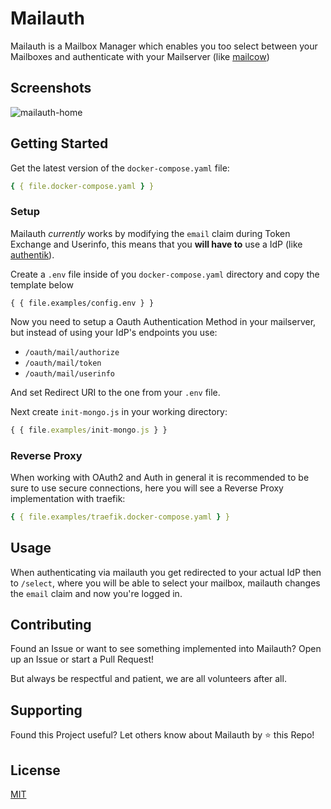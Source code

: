 # Mailauth

Mailauth is a Mailbox Manager which enables you too select between your Mailboxes and authenticate with your Mailserver (like [mailcow](https://github.com/mailcow/mailcow-dockerized))

## Screenshots

![mailauth-home](https://github.com/user-attachments/assets/934fb3a3-3160-4fcb-a30e-10b62a804411)

## Getting Started

Get the latest version of the `docker-compose.yaml` file:

```yaml
{ { file.docker-compose.yaml } }
```

### Setup

Mailauth _currently_ works by modifying the `email` claim during Token Exchange and Userinfo,
this means that you **will have to** use a IdP (like [authentik](https://goauthentik.io)).

Create a `.env` file inside of you `docker-compose.yaml` directory and copy the template below

```dotenv
{ { file.examples/config.env } }
```

Now you need to setup a Oauth Authentication Method in your mailserver,
but instead of using your IdP's endpoints you use:

* `/oauth/mail/authorize`
* `/oauth/mail/token`
* `/oauth/mail/userinfo`

And set Redirect URI to the one from your `.env` file.

Next create `init-mongo.js` in your working directory:

```js
{ { file.examples/init-mongo.js } }
```

### Reverse Proxy

When working with OAuth2 and Auth in general it is recommended to be sure to use secure connections,
here you will see a Reverse Proxy implementation with traefik:

```yaml
{ { file.examples/traefik.docker-compose.yaml } }
```

## Usage

When authenticating via mailauth you get redirected to your actual IdP then to `/select`,
where you will be able to select your mailbox, mailauth changes the `email` claim and now you're logged in.

## Contributing

Found an Issue or want to see something implemented into Mailauth?
Open up an Issue or start a Pull Request!

But always be respectful and patient, we are all volunteers after all.

## Supporting

Found this Project useful? Let others know about Mailauth by ⭐️ this Repo!

## License

[MIT](https://choosealicense.com/licenses/mit/)
